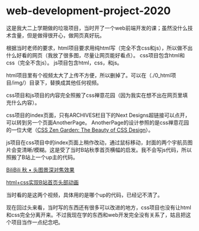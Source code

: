 # web-development-project-2020
这是我大二上学期做的垃圾项目，当时开了一个web前端开发的课；虽然没什么技术含量，但是做得很开心，做网页真好玩。

根据当时老师的要求，html项目要求用纯html写（完全不含css和js），所以做不出什么好看的网页（我放了很多图，尽量让网页能好看点）。
css项目包含html和css（完全不含js）。
js项目包含html，css，和js。

html项目里有个视频太大了上传不方便，所以删掉了。可以在（./0_html项目/img/）目录下，替换成其他任何视频。

css项目和js项目的内容完全照搬了css禅意花园（因为我实在想不出在网页里填充什么内容）。

css项目的index页面，只有ARCHIVES栏目下的Next Designs超链接可以点开，可以转到另一个页面AnotherPage。
AnotherPage的设计参照的是css禅意花园的一位大佬（[CSS Zen Garden: The Beauty of CSS Design](http://www.csszengarden.com/221/)）。

js项目在css项目中的index页面上稍作改动，通过鼠标移动，封面的两个宇航员图片会变清晰/模糊。这是受了当时B站秋季首页横幅的启发。我不会写js代码，所以照搬了B站上一个up主的代码。

[BiliBili 秋 • 头图景深对焦效果](https://www.bilibili.com/video/BV1NZ4y1G7fN)

[html+css实现B站首页头部动画](https://www.bilibili.com/video/BV1wf4y1Q72M)

当时看的是这两个视频，具体用的是哪个up的代码，已经记不清了。

现在回过头来看，当时写的东西还有很多可以改进的地方，css项目也没有让html和css完全分离开来。不过我现在学的东西和web开发完全没有关系了，姑且把这个项目当作一点纪念吧。
